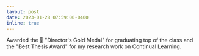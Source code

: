 ```yaml
---
layout: post
date: 2023-01-28 07:59:00-0400
inline: true
---
```


Awarded the :1st_place_medal: "Director's Gold Medal" for graduating top of the class and the "Best Thesis Award" for my research work on Continual Learning. 
